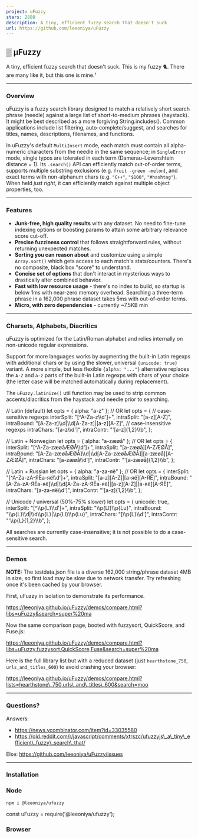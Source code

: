 ```yaml
---
project: uFuzzy
stars: 2888
description: A tiny, efficient fuzzy search that doesn't suck
url: https://github.com/leeoniya/uFuzzy
---
```


▒ μFuzzy
--------

A tiny, efficient fuzzy search that doesn't suck. This is my fuzzy 🐈. There are many like it, but this one is mine.¹

* * *

### Overview

uFuzzy is a fuzzy search library designed to match a relatively short search phrase (needle) against a large list of short-to-medium phrases (haystack). It might be best described as a more forgiving String.includes(). Common applications include list filtering, auto-complete/suggest, and searches for titles, names, descriptions, filenames, and functions.

In uFuzzy's default `MultiInsert` mode, each match must contain all alpha-numeric characters from the needle in the same sequence; in `SingleError` mode, single typos are tolerated in each term (Damerau–Levenshtein distance = 1). Its `.search()` API can efficiently match out-of-order terms, supports multiple substring exclusions (e.g. `fruit -green -melon`), and exact terms with non-alphanum chars (e.g. `"C++"`, `"$100"`, `"#hashtag"`). When held _just right_, it can efficiently match against multiple object properties, too.

* * *

### Features

-   **Junk-free, high quality results** with any dataset. No need to fine-tune indexing options or boosting params to attain some arbitrary relevance score cut-off.
-   **Precise fuzziness control** that follows straightforward rules, without returning unexpected matches.
-   **Sorting you can reason about** and customize using a simple `Array.sort()` which gets access to each match's stats/counters. There's no composite, black box "score" to understand.
-   **Concise set of options** that don't interact in mysterious ways to drastically alter combined behavior.
-   **Fast with low resource usage** - there's no index to build, so startup is below 1ms with near-zero memory overhead. Searching a three-term phrase in a 162,000 phrase dataset takes 5ms with out-of-order terms.
-   **Micro, with zero dependencies** - currently ~7.5KB min

* * *

### Charsets, Alphabets, Diacritics

uFuzzy is optimized for the Latin/Roman alphabet and relies internally on non-unicode regular expressions.

Support for more languages works by augmenting the built-in Latin regexps with additional chars or by using the slower, universal `{unicode: true}` variant. A more simple, but less flexible `{alpha: "..."}` alternative replaces the `A-Z` and `a-z` parts of the built-in Latin regexps with chars of your choice (the letter case will be matched automatically during replacement).

The `uFuzzy.latinize()` util function may be used to strip common accents/diacritics from the haystack and needle prior to searching.

// Latin (default)
let opts \= { alpha: "a-z" };
// OR
let opts \= {
  // case-sensitive regexps
  interSplit: "\[^A-Za-z\\\\d'\]+",
  intraSplit: "\[a-z\]\[A-Z\]",
  intraBound: "\[A-Za-z\]\\\\d|\\\\d\[A-Za-z\]|\[a-z\]\[A-Z\]",
  // case-insensitive regexps
  intraChars: "\[a-z\\\\d'\]",
  intraContr: "'\[a-z\]{1,2}\\\\b",
};

// Latin + Norwegian
let opts \= { alpha: "a-zæøå" };
// OR
let opts \= {
  interSplit: "\[^A-Za-zæøåÆØÅ\\\\d'\]+",
  intraSplit: "\[a-zæøå\]\[A-ZÆØÅ\]",
  intraBound: "\[A-Za-zæøåÆØÅ\]\\\\d|\\\\d\[A-Za-zæøåÆØÅ\]|\[a-zæøå\]\[A-ZÆØÅ\]",
  intraChars: "\[a-zæøå\\\\d'\]",
  intraContr: "'\[a-zæøå\]{1,2}\\\\b",
};

// Latin + Russian
let opts \= { alpha: "a-zа-яё" };
// OR
let opts \= {
  interSplit: "\[^A-Za-zА-ЯЁа-яё\\\\d'\]+",
  intraSplit: "\[a-z\]\[A-Z\]|\[а-яё\]\[А-ЯЁ\]",
  intraBound: "\[A-Za-zА-ЯЁа-яё\]\\\\d|\\\\d\[A-Za-zА-ЯЁа-яё\]|\[a-z\]\[A-Z\]|\[а-яё\]\[А-ЯЁ\]",
  intraChars: "\[a-zа-яё\\\\d'\]",
  intraContr: "'\[a-z\]{1,2}\\\\b",
};

// Unicode / universal (50%-75% slower)
let opts \= {
  unicode: true,
  interSplit: "\[^\\\\p{L}\\\\d'\]+",
  intraSplit: "\\\\p{Ll}\\\\p{Lu}",
  intraBound: "\\\\p{L}\\\\d|\\\\d\\\\p{L}|\\\\p{Ll}\\\\p{Lu}",
  intraChars: "\[\\\\p{L}\\\\d'\]",
  intraContr: "'\\\\p{L}{1,2}\\\\b",
};

All searches are currently case-insensitive; it is not possible to do a case-sensitive search.

* * *

### Demos

**NOTE:** The testdata.json file is a diverse 162,000 string/phrase dataset 4MB in size, so first load may be slow due to network transfer. Try refreshing once it's been cached by your browser.

First, uFuzzy in isolation to demonstrate its performance.

https://leeoniya.github.io/uFuzzy/demos/compare.html?libs=uFuzzy&search=super%20ma

Now the same comparison page, booted with fuzzysort, QuickScore, and Fuse.js:

https://leeoniya.github.io/uFuzzy/demos/compare.html?libs=uFuzzy,fuzzysort,QuickScore,Fuse&search=super%20ma

Here is the full library list but with a reduced dataset (just `hearthstone_750`, `urls_and_titles_600`) to avoid crashing your browser:

https://leeoniya.github.io/uFuzzy/demos/compare.html?lists=hearthstone\_750,urls\_and\_titles\_600&search=moo

* * *

### Questions?

Answers:

-   https://news.ycombinator.com/item?id=33035580
-   https://old.reddit.com/r/javascript/comments/xtrszc/ufuzzyjs\_a\_tiny\_efficient\_fuzzy\_search\_that/

Else: https://github.com/leeoniya/uFuzzy/issues

* * *

### Installation

### Node

```
npm i @leeoniya/ufuzzy
```

const uFuzzy \= require('@leeoniya/ufuzzy');

### Browser

<script src\="./dist/uFuzzy.iife.min.js"\></script\>

* * *

### Example

let haystack \= \[
    'puzzle',
    'Super Awesome Thing (now with stuff!)',
    'FileName.js',
    '/feeding/the/catPic.jpg',
\];

let needle \= 'feed cat';

let opts \= {};

let uf \= new uFuzzy(opts);

// pre-filter
let idxs \= uf.filter(haystack, needle);

// idxs can be null when the needle is non-searchable (has no alpha-numeric chars)
if (idxs != null && idxs.length \> 0) {
  // sort/rank only when <= 1,000 items
  let infoThresh \= 1e3;

  if (idxs.length <= infoThresh) {
    let info \= uf.info(idxs, haystack, needle);

    // order is a double-indirection array (a re-order of the passed-in idxs)
    // this allows corresponding info to be grabbed directly by idx, if needed
    let order \= uf.sort(info, haystack, needle);

    // render post-filtered & ordered matches
    for (let i \= 0; i < order.length; i++) {
      // using info.idx here instead of idxs because uf.info() may have
      // further reduced the initial idxs based on prefix/suffix rules
      console.log(haystack\[info.idx\[order\[i\]\]\]);
    }
  }
  else {
    // render pre-filtered but unordered matches
    for (let i \= 0; i < idxs.length; i++) {
      console.log(haystack\[idxs\[i\]\]);
    }
  }
}

* * *

### Integrated Search

uFuzzy provides a `uf.search(haystack, needle, outOfOrder = 0, infoThresh = 1e3) => [idxs, info, order]` wrapper which combines the `filter`, `info`, `sort` steps above. This method also implements efficient logic for matching search terms out of order and support for multiple substring exclusions, e.g. `fruit -green -melon`.

* * *

### Match Highlighting

Get your ordered matches first:

let haystack \= \[
  'foo',
  'bar',
  'cowbaz',
\];

let needle \= 'ba';

let u \= new uFuzzy();

let idxs \= u.filter(haystack, needle);
let info \= u.info(idxs, haystack, needle);
let order \= u.sort(info, haystack, needle);

Basic innerHTML highlighter (`<mark>`\-wrapped ranges):

let innerHTML \= '';

for (let i \= 0; i < order.length; i++) {
  let infoIdx \= order\[i\];

  innerHTML += uFuzzy.highlight(
    haystack\[info.idx\[infoIdx\]\],
    info.ranges\[infoIdx\],
  ) + '<br>';
}

console.log(innerHTML);

innerHTML highlighter with custom marking function (`<b>`\-wrapped ranges):

let innerHTML \= '';

const mark \= (part, matched) \=> matched ? '<b>' + part + '</b>' : part;

for (let i \= 0; i < order.length; i++) {
  let infoIdx \= order\[i\];

  innerHTML += uFuzzy.highlight(
    haystack\[info.idx\[infoIdx\]\],
    info.ranges\[infoIdx\],

    mark,
  ) + '<br>';
}

console.log(innerHTML);

DOM/JSX element highlighter with custom marking and append functions:

let domElems \= \[\];

const mark \= (part, matched) \=> {
  let el \= matched ? document.createElement('mark') : document.createElement('span');
  el.textContent \= part;
  return el;
};

const append \= (accum, part) \=> { accum.push(part); };

for (let i \= 0; i < order.length; i++) {
  let infoIdx \= order\[i\];

  let matchEl \= document.createElement('div');

  let parts \= uFuzzy.highlight(
    haystack\[info.idx\[infoIdx\]\],
    info.ranges\[infoIdx\],

    mark,
    \[\],
    append,
  );

  matchEl.append(...parts);

  domElems.push(matchEl);
}

document.getElementById('matches').append(...domElems);

* * *

### How It Works

uFuzzy has two operational modes which differ in matching strategy:

-   **intraMode: 0** (default) requires all alpha-numeric characters in each search term to exist in the same sequence in all matches. For example, when searching for "**cat**", this mode is capable of matching the strings below. What is _actually_ matched will depend on additonal fuzziness settings.
    -   **cat**
    -   **c**o**at**
    -   s**c**r**at**ch
    -   **ca**n**t**ina
    -   tra**c**tors **a**re la**t**e
-   **intraMode: 1** allows for a single error in each term of the search phrase, where an error is one of: substitution (replacement), transposition (swap), insertion (addition), or deletion (omission). The search strings with errors below can return matches containing "**example**". What is _actually_ matched will depend on additonal fuzziness settings. In contrast to the previous mode, searching for "**example**" will never match "**ex**tr**a** **m**a**ple**".
    -   `example` - exact
    -   `examplle` - single insertion (addition)
    -   `exemple` - single substitution (replacement)
    -   `exmaple` - single transposition (swap)
    -   `exmple` - single deletion (omission)
    -   `xamp` - partial
    -   `xmap` - partial with transposition

There are 3 phases to a search:

1.  **Filter** filters the full `haystack` with a fast RegExp compiled from your `needle` without doing any extra ops. It returns an array of matched indices in original order.
2.  **Info** collects more detailed stats about the filtered matches, such as start offsets, fuzz level, prefix/suffix counters, etc. It also gathers substring match positions for range highlighting. Finally, it filters out any matches that don't conform to the desired prefix/suffix rules. To do all this it re-compiles the `needle` into two more-expensive RegExps that can partition each match. Therefore, it should be run on a reduced subset of the haystack, usually returned by the Filter phase. The uFuzzy demo is gated at <= 1,000 filtered items, before moving ahead with this phase.
3.  **Sort** does an `Array.sort()` to determine final result order, utilizing the `info` object returned from the previous phase. A custom sort function can be provided via a uFuzzy option: `{sort: (info, haystack, needle) => idxsOrder}`.

* * *

### API

A liberally-commented 200 LoC uFuzzy.d.ts file.

* * *

### Options

Options with an **inter** prefix apply to allowances _in between_ search terms, while those with an **intra** prefix apply to allowances _within_ each search term.

Option

Description

Default

Examples

`intraMode`

How term matching should be performed

`0`

`0` MultiInsert  
`1` SingleError  
  
See How It Works

`intraIns`

Max number of extra chars allowed  
between each char within a term

Matches the value of `intraMode` (either `0` or `1`)

Searching "cat"...  
`0` can match: **cat**, s**cat**, **cat**ch, va**cat**e  
`1` also matches: **ca**r**t**, **c**h**a**p**t**er, out**ca**s**t**  

`interIns`

Max number of extra chars allowed between terms

`Infinity`

Searching "where is"...  
`Infinity` can match: **where is**, **where** have blah w**is**dom  
`5` cannot match: where have blah wisdom  

`intraSub`  
`intraTrn`  
`intraDel`  

For `intraMode: 1` only,  
Error types to tolerate within terms

Matches the value of `intraMode` (either `0` or `1`)

`0` No  
`1` Yes  

`intraChars`

Partial regexp for allowed insert  
chars between each char within a term

`[a-z\d']`

`[a-z\d]` matches only alpha-numeric (case-insensitive)  
`[\w-]` would match alpha-numeric, underscore, and hyphen  

`intraFilt`

Callback for excluding results based on term & match

`(term, match, index) => true`

Do your own thing, maybe... - Length diff threshold  
\- Levenshtein distance  
\- Term offset or content  

`interChars`

Partial regexp for allowed chars between terms

`.`

`.` matches all chars  
`[^a-z\d]` would only match whitespace and punctuation  

`interLft`

Determines allowable term left boundary

`0`

Searching "mania"...  
`0` any - anywhere: ro**mania**n  
`1` loose - whitespace, punctuation, alpha-num, case-change transitions: Track**Mania**, **mania**c  
`2` strict - whitespace, punctuation: **mania**cally  

`interRgt`

Determines allowable term right boundary

`0`

Searching "mania"...  
`0` any - anywhere: ro**mania**n  
`1` loose - whitespace, punctuation, alpha-num, case-change transitions: **Mania**Star  
`2` strict - whitespace, punctuation: **mania**\_foo  

`sort`

Custom result sorting function

`(info, haystack, needle) => idxsOrder`

Default: Search sort, prioritizes full term matches and char density  
Demo: Typeahead sort, prioritizes start offset and match length  

* * *

### A biased appraisal of similar work

This assessment is extremely narrow and, of course, biased towards my use cases, text corpus, and my complete expertise in operating my own library. It is highly probable that I'm not taking full advantage of some feature in other libraries that may significantly improve outcomes along some axis; I welcome improvement PRs from anyone with deeper library knowledge than afforded by my hasty 10min skim over any "Basic usage" example and README doc.

#### Search quality

Can-of-worms #1.

Before we discuss performance let's talk about search quality, because speed is irrelevant when your results are a strange medly of "Oh yeah!" and "WTF?".

Search quality is very subjective. What constitutes a good top match in a "typeahead / auto-suggest" case can be a poor match in a "search / find-all" scenario. Some solutions optimize for the latter, some for the former. It's common to find knobs that skew the results in either direction, but these are often by-feel and imperfect, being little more than a proxy to producing a single, composite match "score".

**UPDATE (2024):** The critique below regarding bizzare matches is only true for the _default_ config of Fuse.js. Counterintuitively, setting `ignoreFieldNorm: true` improved the results considerably, but ordering of the high quality matches remains ungreat.

Let's take a look at some matches produced by the most popular fuzzy search library, Fuse.js and some others for which match highlighting is implemented in the demo.

Searching for the partial term **"twili"**, we see these results appearing above numerous obvious **"twilight"** results:

https://leeoniya.github.io/uFuzzy/demos/compare.html?libs=uFuzzy,fuzzysort,QuickScore,Fuse&search=twili

-   **twi**r**li**ng
-   **T**he total number of received alerts that **w**ere **i**nva**li**d.
-   **T**om Clancy's Ghost Recon **Wil**dlands - AS**I**A Pre-order Standard Uplay Activation
-   **t**heHunter™: Call of the **Wi**ld - Bearclaw **Li**te CB-60

Not only are these poor matches in isolation, but they actually rank higher than literal substrings.

Finishing the search term to **"twilight"**, _still_ scores bizzare results higher:

https://leeoniya.github.io/uFuzzy/demos/compare.html?libs=uFuzzy,fuzzysort,QuickScore,Fuse&search=twilight

-   Magic: **T**he Gathering - Duels of the Planeswalkers **Wi**ngs of **Light** Unlock
-   **T**he **Wil**d E**ight**

Some engines do better with partial prefix matches, at the expense of higher startup/indexing cost:

https://leeoniya.github.io/uFuzzy/demos/compare.html?libs=uFuzzy,FlexSearch,match-sorter,MiniSearch&search=twili

Here, `match-sorter` returns 1,384 results, but only the first 40 are relevant. How do we know where the cut-off is?

#### Performance

Can-of-worms #2.

All benchmarks suck, but this one might suck more than others.

-   I've tried to follow any "best performance" advice when I could find it in each library's docs, but it's a certainty that some stones were left unturned when implementing ~20 different search engines.
-   Despite my best efforts, result quality is still extremely variable between libraries, and even between search terms. In some cases, results are very poor but the library is very fast; in other cases, the results are better, but the library is quite slow. What use is extreme speed when the search quality is sub-par? This is a subjective, nuanced topic that will surely affect how you interpret these numbers. I consider uFuzzy's search quality second-to-none, so my view of most faster libraries is typically one of quality trade-offs I'm happy not to have made. I encourage you to evaluate the results for all benched search phrases manually to decide this for yourself.
-   Many fulltext & document-search libraries compared here are designed to work best with exact terms rather than partial matches (which this benchmark is skewed towards).

Still, something is better than a hand-wavy YMMV/do-it-yourself dismissal and certainly better than nothing.

#### Benchmark

**Environment**

Date

2023-10

Hardware

CPU: Ryzen 7 PRO 5850U (1.9GHz, 7nm, 15W TDP)  
RAM: 48GB  
SSD: Samsung SSD 980 PRO 1TB (NVMe)  

OS

EndeavourOS (Arch Linux)  
v6.5.4-arch2-1 x86\_64

Chrome

v117.0.5938.132

-   Each benchmark can be run by changing the `libs` parameter to the desired library name: https://leeoniya.github.io/uFuzzy/demos/compare.html?bench&libs=uFuzzy
-   Results output is suppressed in `bench` mode to avoid benchmarking the DOM.
-   Measurements are taken in the Performance secrion of Chrome's DevTools by recording several reloads of the bench page, with forced garbage collection in between. The middle/typical run is used to collect numbers.
-   The search corpus is 162,000 words and phrases, loaded from a 4MB testdata.json.
-   The benchmark types and then deletes, character-by-character (every 20ms) the following search terms, triggering a search for each keypress: `test`, `chest`, `super ma`, `mania`, `puzz`, `prom rem stor`, `twil`.

To evaluate the results for each library, or to compare several, simply visit the same page with more `libs` and without `bench`: https://leeoniya.github.io/uFuzzy/demos/compare.html?libs=uFuzzy,fuzzysort,QuickScore,Fuse&search=super%20ma.

There are several metrics evaluated:

-   Init time - how long it takes to load the library and build any required index to perform searching.
-   Bench runtime - how long it takes to execute all searches.
-   Memory required - peak JS heap size used during the bench as well as how much is still retained after a forced garbage collection at the end.
-   GC cost - how much time is needed to collect garbage at the end (main thread jank)

Lib

Stars

Size (min)

Init

Search  
(x 86)

Heap (peak)

Retained

GC

uFuzzy (try)

★ 2.3k

7.6KB

0.5ms

434ms

28.4MB

7.4MB

18ms

uFuzzy (try)  
(external prefix caching)

210ms

27.8MB

7.4MB

18ms

uFuzzy (try)  
(outOfOrder, fuzzier)

545ms

29.5MB

7.4MB

18ms

uFuzzy (try)  
(outOfOrder, fuzzier, SingleError)

508ms

30.0MB

7.4MB

18ms

\-------

Fuse.js (try)

★ 16.6k

24.2KB

31ms

33875ms

245MB

13.9MB

25ms

FlexSearch (Light) (try)

★ 10.7k

6.2KB

3210ms

83ms

670MB

316MB

553ms

Lunr.js (try)

★ 8.7k

29.4KB

1704ms

996ms

380MB

123MB

166ms

Orama (formerly Lyra) (try)

★ 6.4k

41.5KB

2650ms

225ms

313MB

192MB

180ms

MiniSearch (try)

★ 3.4k

29.1KB

504ms

1453ms

438MB

67MB

105ms

match-sorter (try)

★ 3.4k

7.3KB

0.1ms

6245ms

71MB

7.3MB

12ms

fuzzysort (try)

★ 3.4k

6.2KB

50ms

1321ms

175MB

84MB

63ms

Wade (try)

★ 3k

4KB

781ms

194ms

438MB

42MB

130ms

fuzzysearch (try)

★ 2.7k

0.2KB

0.1ms

529ms

26.2MB

7.3MB

18ms

js-search (try)

★ 2.1k

17.1KB

5620ms

1190ms

1740MB

734MB

2600ms

Elasticlunr.js (try)

★ 2k

18.1KB

933ms

1330ms

196MB

70MB

135ms

Fuzzyset (try)

★ 1.4k

2.8KB

2962ms

606ms

654MB

238MB

239ms

search-index (try)

★ 1.4k

168KB

RangeError: Maximum call stack size exceeded

sifter.js (try)

★ 1.1k

7.5KB

3ms

1070ms

46.2MB

10.6MB

18ms

fzf-for-js (try)

★ 831

15.4KB

50ms

6290ms

153MB

25MB

18ms

fuzzy (try)

★ 819

1.4KB

0.1ms

5427ms

72MB

7.3MB

14ms

fast-fuzzy (try)

★ 346

18.2KB

790ms

19266ms

550MB

165MB

140ms

ItemsJS (try)

★ 305

109KB

2400ms

11304ms

320MB

88MB

163ms

LiquidMetal (try)

★ 292

4.2KB

(crash)

FuzzySearch (try)

★ 209

3.5KB

2ms

3948ms

84MB

10.5MB

18ms

FuzzySearch2 (try)

★ 186

19.4KB

93ms

4189ms

117MB

40.3MB

40ms

QuickScore (try)

★ 153

9.5KB

10ms

6915ms

133MB

12.1MB

18ms

ndx (try)

★ 142

2.9KB

300ms

581ms

308MB

137MB

262ms

fzy (try)

★ 133

1.5KB

0.1ms

3932ms

34MB

7.3MB

10ms

fuzzy-tools (try)

★ 13

3KB

0.1ms

5138ms

164MB

7.5MB

18ms

fuzzyMatch (try)

★ 0

1KB

0.1ms

2415ms

83.5MB

7.3MB

13ms
